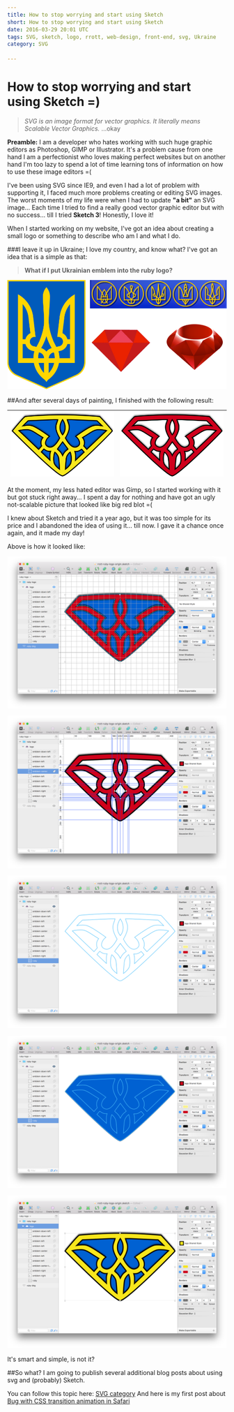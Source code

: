 ```yaml
---
title: How to stop worrying and start using Sketch
short: How to stop worrying and start using Sketch
date: 2016-03-29 20:01 UTC
tags: SVG, sketch, logo, rrott, web-design, front-end, svg, Ukraine
category: SVG

---
```

# How to stop worrying and start using Sketch =)

> *SVG is an image format for vector graphics. It literally means Scalable Vector Graphics.*
...okay


**Preamble:** I am a developer who hates working with such huge graphic editors as Photoshop, GIMP or Illustrator. It's a problem cause from one hand I am a perfectionist who loves making perfect websites but on another hand I'm too lazy to spend a lot of time learning tons of information on how to use these image editors =(

I've been using SVG since IE9, and even I had a lot of problem with supporting it, I faced much more problems creating or editing SVG images. The worst moments of my life were when I had to update **"a bit"** an SVG image... Each time I tried to find a really good vector graphic editor but with no success... till I tried **Sketch 3**! 
Honestly, I love it!

When I started working on my website, I've got an idea about creating a small logo or something to describe who am I and what I do. 

###I leave it up in Ukraine; I love my country,  and know what? I've got an idea that is a simple as that:  
>**What if I put Ukrainian emblem into the ruby logo?**


![Ruby-Logo-Idea](../images/blog/sketch-svg-ruby-logo/logo-ideas.png)


##And after several days of painting, I finished with the following result:



|![Ruby-Logo-ukraine](../images/rrott-ruby-logo-ukraine.svg)|![Ruby-Logo](../images/rrott-ruby-logo.svg)|
|---|---|
At the moment, my less hated editor was Gimp, so I started working with it but got stuck right away... I spent a day for nothing and have got an ugly not-scalable picture that looked like big red blot =(

I knew about Sketch and tried it a year ago, but it was too simple for its price and I abandoned the idea of using it... till now. I gave it a chance once again, and it made my day!

Above is how it looked like:


![Ruby-Logo-Idea](../images/blog/sketch-svg-ruby-logo/sketch-with-grids.png)


![Ruby-Logo-Idea](../images/blog/sketch-svg-ruby-logo/sketch-with-rulles.png)


![Ruby-Logo-Idea](../images/blog/sketch-svg-ruby-logo/transparent-emblem-of-ukraine.png)


![Ruby-Logo-Idea](../images/blog/sketch-svg-ruby-logo/emblem-of-ukraine.png)


![Ruby-Logo-Idea](../images/blog/sketch-svg-ruby-logo/collored-emblem-of-ukraine.png)

It's smart and simple, is not it?

##So what?
I am going to publish several additional blog posts about using svg and (probably) Sketch.

You can follow this topic here: [SVG category](/blog/svg/)
And here is my first post about [Bug with CSS transition animation in Safari](/blog/svg/issue-with-css-transition-animation-in-safari.html)
